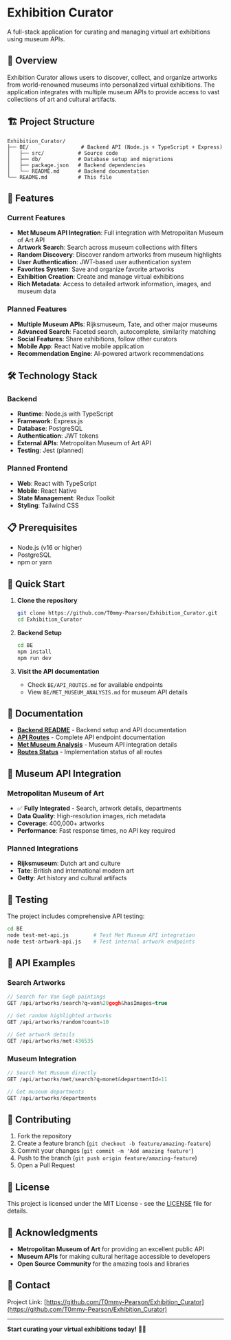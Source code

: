 # Exhibition Curator

A full-stack application for curating and managing virtual art exhibitions using museum APIs.

## 🎨 Overview

Exhibition Curator allows users to discover, collect, and organize artworks from world-renowned museums into personalized virtual exhibitions. The application integrates with multiple museum APIs to provide access to vast collections of art and cultural artifacts.

## 🏗️ Project Structure

```
Exhibition_Curator/
├── BE/                 # Backend API (Node.js + TypeScript + Express)
│   ├── src/           # Source code
│   ├── db/            # Database setup and migrations
│   ├── package.json   # Backend dependencies
│   └── README.md      # Backend documentation
└── README.md          # This file
```

## 🚀 Features

### Current Features
- **Met Museum API Integration**: Full integration with Metropolitan Museum of Art API
- **Artwork Search**: Search across museum collections with filters
- **Random Discovery**: Discover random artworks from museum highlights
- **User Authentication**: JWT-based user authentication system
- **Favorites System**: Save and organize favorite artworks
- **Exhibition Creation**: Create and manage virtual exhibitions
- **Rich Metadata**: Access to detailed artwork information, images, and museum data

### Planned Features
- **Multiple Museum APIs**: Rijksmuseum, Tate, and other major museums
- **Advanced Search**: Faceted search, autocomplete, similarity matching
- **Social Features**: Share exhibitions, follow other curators
- **Mobile App**: React Native mobile application
- **Recommendation Engine**: AI-powered artwork recommendations

## 🛠️ Technology Stack

### Backend
- **Runtime**: Node.js with TypeScript
- **Framework**: Express.js
- **Database**: PostgreSQL
- **Authentication**: JWT tokens
- **External APIs**: Metropolitan Museum of Art API
- **Testing**: Jest (planned)

### Planned Frontend
- **Web**: React with TypeScript
- **Mobile**: React Native
- **State Management**: Redux Toolkit
- **Styling**: Tailwind CSS

## 📋 Prerequisites

- Node.js (v16 or higher)
- PostgreSQL
- npm or yarn

## 🚀 Quick Start

1. **Clone the repository**
   ```bash
   git clone https://github.com/T0mmy-Pearson/Exhibition_Curator.git
   cd Exhibition_Curator
   ```

2. **Backend Setup**
   ```bash
   cd BE
   npm install
   npm run dev
   ```

3. **Visit the API documentation**
   - Check `BE/API_ROUTES.md` for available endpoints
   - View `BE/MET_MUSEUM_ANALYSIS.md` for museum API details

## 📖 Documentation

- **[Backend README](BE/README.md)** - Backend setup and API documentation
- **[API Routes](BE/API_ROUTES.md)** - Complete API endpoint documentation
- **[Met Museum Analysis](BE/MET_MUSEUM_ANALYSIS.md)** - Museum API integration details
- **[Routes Status](BE/ROUTES_STATUS.md)** - Implementation status of all routes

## 🎯 Museum API Integration

### Metropolitan Museum of Art
- ✅ **Fully Integrated** - Search, artwork details, departments
- **Data Quality**: High-resolution images, rich metadata
- **Coverage**: 400,000+ artworks
- **Performance**: Fast response times, no API key required

### Planned Integrations
- **Rijksmuseum**: Dutch art and culture
- **Tate**: British and international modern art
- **Getty**: Art history and cultural artifacts

## 🧪 Testing

The project includes comprehensive API testing:

```bash
cd BE
node test-met-api.js        # Test Met Museum API integration
node test-artwork-api.js    # Test internal artwork endpoints
```

## 📝 API Examples

### Search Artworks
```typescript
// Search for Van Gogh paintings
GET /api/artworks/search?q=van%20gogh&hasImages=true

// Get random highlighted artworks
GET /api/artworks/random?count=10

// Get artwork details
GET /api/artworks/met:436535
```

### Museum Integration
```typescript
// Search Met Museum directly
GET /api/artworks/met/search?q=monet&departmentId=11

// Get museum departments
GET /api/artworks/departments
```

## 🤝 Contributing

1. Fork the repository
2. Create a feature branch (`git checkout -b feature/amazing-feature`)
3. Commit your changes (`git commit -m 'Add amazing feature'`)
4. Push to the branch (`git push origin feature/amazing-feature`)
5. Open a Pull Request

## 📄 License

This project is licensed under the MIT License - see the [LICENSE](LICENSE) file for details.

## 🙏 Acknowledgments

- **Metropolitan Museum of Art** for providing an excellent public API
- **Museum APIs** for making cultural heritage accessible to developers
- **Open Source Community** for the amazing tools and libraries

## 📧 Contact

Project Link: [https://github.com/T0mmy-Pearson/Exhibition_Curator](https://github.com/T0mmy-Pearson/Exhibition_Curator)

---

**Start curating your virtual exhibitions today!** 🎨✨